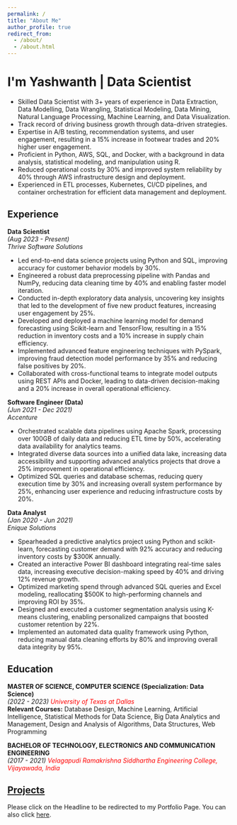 ```yaml
---
permalink: /
title: "About Me"
author_profile: true
redirect_from: 
  - /about/
  - /about.html
---
```


# I'm Yashwanth | Data Scientist

- Skilled Data Scientist with 3+ years of experience in Data Extraction, Data Modelling, Data Wrangling, Statistical Modeling, Data Mining, Natural Language Processing, Machine Learning, and Data Visualization. 
- Track record of driving business growth through data-driven strategies. 
- Expertise in A/B testing, recommendation systems, and user engagement, resulting in a 15% increase in footwear trades and 20% higher user engagement. 
- Proficient in Python, AWS, SQL, and Docker, with a background in data analysis, statistical modeling, and manipulation using R. 
- Reduced operational costs by 30% and improved system reliability by 40% through AWS infrastructure design and deployment.
- Experienced in ETL processes, Kubernetes, CI/CD pipelines, and container orchestration for efficient data management and deployment.


## Experience

**Data Scientist**<br>
*(Aug 2023 - Present)*<br>
*Thrive Software Solutions*

- Led end-to-end data science projects using Python and SQL, improving accuracy for customer behavior models by 30%.
- Engineered a robust data preprocessing pipeline with Pandas and NumPy, reducing data cleaning time by 40% and enabling faster model iteration.
- Conducted in-depth exploratory data analysis, uncovering key insights that led to the development of five new product features, increasing user engagement by 25%.
- Developed and deployed a machine learning model for demand forecasting using Scikit-learn and TensorFlow, resulting in a 15% reduction in inventory costs and a 10% increase in supply chain efficiency.
- Implemented advanced feature engineering techniques with PySpark, improving fraud detection model performance by 35% and reducing false positives by 20%.
- Collaborated with cross-functional teams to integrate model outputs using REST APIs and Docker, leading to data-driven decision-making and a 20% increase in overall operational efficiency.


**Software Engineer (Data)**<br>
*(Jun 2021 - Dec 2021)*<br>
*Accenture*

- Orchestrated scalable data pipelines using Apache Spark, processing over 100GB of daily data and reducing ETL time by 50%, accelerating data availability for analytics teams.
- Integrated diverse data sources into a unified data lake, increasing data accessibility and supporting advanced analytics projects that drove a 25% improvement in operational efficiency.
- Optimized SQL queries and database schemas, reducing query execution time by 30% and increasing overall system performance by 25%, enhancing user experience and reducing infrastructure costs by 20%.


**Data Analyst**<br>
*(Jan 2020 - Jun 2021)*<br>
*Enique Solutions*

- Spearheaded a predictive analytics project using Python and scikit-learn, forecasting customer demand with 92% accuracy and reducing inventory costs by $300K annually.
- Created an interactive Power BI dashboard integrating real-time sales data, increasing executive decision-making speed by 40% and driving 12% revenue growth.
- Optimized marketing spend through advanced SQL queries and Excel modeling, reallocating $500K to high-performing channels and improving ROI by 35%.
- Designed and executed a customer segmentation analysis using K-means clustering, enabling personalized campaigns that boosted customer retention by 22%.
- Implemented an automated data quality framework using Python, reducing manual data cleaning efforts by 80% and improving overall data integrity by 95%.


## Education

**MASTER OF SCIENCE, COMPUTER SCIENCE (Specialization: Data Science)**<br>
*(2022 - 2023)*
<span style="color:red"> *University of Texas at Dallas*</span><br>
**Relevant Courses:** Database Design, Machine Learning, Artificial Intelligence, Statistical Methods for Data Science, Big Data Analytics and Management, Design and Analysis of Algorithms, Data Structures, Web Programming

**BACHELOR OF TECHNOLOGY, ELECTRONICS AND COMMUNICATION ENGINEERING**<br>
*(2017 - 2021)*
<span style="color:red"> *Velagapudi Ramakrishna Siddhartha Engineering College, Vijayawada, India*</span>


## [Projects](https://yash413.github.io/Projects/)

Please click on the Headline to be redirected to my Portfolio Page. You can also click [here](https://yash413.github.io/Projects/).
